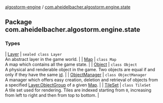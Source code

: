 [algostorm-engine](../index.md) / [com.aheidelbacher.algostorm.engine.state](.)

## Package com.aheidelbacher.algostorm.engine.state

### Types

| [Layer](-layer/index.md) | `sealed class Layer`<br>An abstract layer in the game world. |
| [Map](-map/index.md) | `class Map`<br>A map which contains all the game state. |
| [Object](-object/index.md) | `class Object`<br>A physical and renderable object in the game. Two objects are equal if and
only if they have the same [id](-object/id.md). |
| [ObjectManager](-object-manager/index.md) | `class ObjectManager`<br>A manager which offers easy creation, deletion and retrieval of objects from
a specified [Layer.ObjectGroup](-layer/-object-group/index.md) of a given [Map](-map/index.md). |
| [TileSet](-tile-set/index.md) | `class TileSet`<br>A tile set used for rendering. Tiles are indexed starting from `0`,
increasing from left to right and then from top to bottom. |

